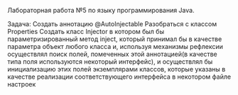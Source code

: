 Лабораторная работа №5 по языку программирования Java. 

Задача: 
Создать аннотацию @AutoInjectable
Разобраться с классом Properties
Создать класс Injector в котором был бы параметризированный метод inject, который принимал бы в качестве параметра объект любого класса и, используя механизмы рефлексии осуществлял поиск полей, помеченных этой аннотацией(в качестве типа поля используются некоторый интерфейс), и осуществлял бы инициализацию этих полей экземплярами классов, которые указаны в качестве реализации соответствующего интерфейса в некотором файле настроек
